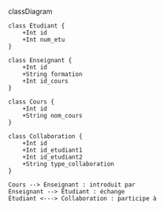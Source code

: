 classDiagram
    
    class Étudiant {
        +Int id
        +Int num_etu
    }

    class Enseignant {
        +Int id
        +String formation 
        +Int id_cours
    }

    class Cours {
        +Int id
        +String nom_cours
    }

    class Collaboration {
        +Int id
        +Int id_etudiant1
        +Int id_etudiant2
        +String type_collaboration
    }

    Cours --> Enseignant : introduit par 
    Enseignant --> Étudiant : échange
    Étudiant <---> Collaboration : participe à
